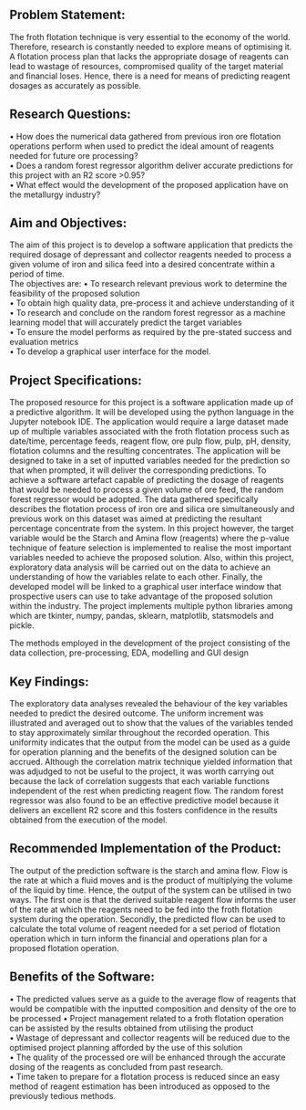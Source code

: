 ## Problem Statement:
The froth flotation technique is very essential to the economy of the world. Therefore, research is constantly needed to explore means of optimising it. A flotation process plan that lacks the appropriate dosage of reagents can lead to wastage of resources, compromised quality of the target material and financial loses. Hence, there is a need for means of predicting reagent dosages as accurately as possible.

## Research Questions:
• How does the numerical data gathered from previous iron ore flotation operations perform when used to predict the ideal amount of reagents needed for future ore processing? <br />
• Does a random forest regressor algorithm deliver accurate predictions for this project with an R2 score >0.95? <br />
• What effect would the development of the proposed application have on the metallurgy industry? <br />

## Aim and Objectives:
The aim of this project is to develop a software application that predicts the required dosage of depressant and collector reagents needed to process a given volume of iron and silica feed into a desired concentrate within a period of time. <br />
The objectives are:
• To research relevant previous work to determine the feasibility of the proposed solution <br />
• To obtain high quality data, pre-process it and achieve understanding of it <br />
• To research and conclude on the random forest regressor as a machine learning model that will accurately predict the target variables <br />
• To ensure the model performs as required by the pre-stated success and evaluation metrics <br />
• To develop a graphical user interface for the model. <br />

## Project Specifications: 
The proposed resource for this project is a software application made up of a predictive algorithm. It will be developed using the python language in the Jupyter notebook IDE. The application would require a large dataset made up of multiple variables associated with the froth flotation process such as date/time, percentage feeds, reagent flow, ore pulp flow, pulp, pH, density, flotation columns and the resulting concentrates. The application will be designed to take in a set of inputted variables needed for the prediction so that when prompted, it will deliver the corresponding predictions. To achieve a software artefact capable of predicting the dosage of reagents that would be needed to process a given volume of ore feed, the random forest regressor would be adopted. The data gathered specifically describes the flotation process of iron ore and silica ore simultaneously and previous work on this dataset was aimed at predicting the resultant percentage concentrate from the system. In this project however, the target variable would be the Starch and Amina flow (reagents) where the p-value technique of feature selection is implemented to realise the most important variables needed to achieve the proposed solution. Also, within this project, exploratory data analysis will be carried out on the data to achieve an understanding of how the variables relate to each other. Finally, the developed model will be linked to a graphical user interface window that prospective users can use to take advantage of the proposed solution within the industry. The project implements multiple python libraries among which are tkinter, numpy, pandas, sklearn, matplotlib, statsmodels and pickle.

The methods employed in the development of the project consisting of the data collection, pre-processing, EDA, modelling and GUI design

## Key Findings:
The exploratory data analyses revealed the behaviour of the key variables needed to predict the desired outcome. The uniform increment was illustrated and averaged out to show that the values of the variables tended to stay approximately similar throughout the recorded operation. This uniformity indicates that the output from the model can be used as a guide for operation planning and the benefits of the designed solution can be accrued. Although the correlation matrix technique yielded information that was adjudged to not be useful to the project, it was worth carrying out because the lack of correlation suggests that each variable functions independent of the rest when predicting reagent flow. The random forest regressor was also found to be an effective predictive model because it delivers an excellent R2 score and this fosters confidence in the results obtained from the execution of the model.

## Recommended Implementation of the Product:
The output of the prediction software is the starch and amina flow. Flow is the rate at which a fluid moves and is the product of multiplying the volume of the liquid by time. Hence, the output of the system can be utilised in two ways. The first one is that the derived suitable reagent flow informs the user of the rate at which the reagents need to be fed into the froth flotation system during the operation. Secondly, the predicted flow can be used to calculate the total volume of reagent needed for a set period of flotation operation which in turn inform the financial and operations plan for a proposed flotation operation.

## Benefits of the Software:
• The predicted values serve as a guide to the average flow of reagents that would be compatible with the inputted composition and density of the ore to be processed
• Project management related to a froth flotation operation can be assisted by the results obtained from utilising the product <br />
• Wastage of depressant and collector reagents will be reduced due to the optimised project planning afforded by the use of this solution <br />
• The quality of the processed ore will be enhanced through the accurate dosing of the reagents as concluded from past research. <br />
• Time taken to prepare for a flotation process is reduced since an easy method of reagent estimation has been introduced as opposed to the previously tedious methods. <br />
